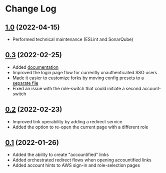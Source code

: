 # Change Log

## [1.0](https://github.com/david-04/aws-link-accountifier/releases/tag/v1.0) (2022-04-15)

- Performed technical maintenance (ESLint and SonarQube)

## [0.3](https://github.com/david-04/aws-link-accountifier/releases/tag/v0.3) (2022-02-25)

- Added [documentation](https://github.com/david-04/aws-link-accountifier/blob/main/README.md)
- Improved the login page flow for currently unauthenticated SSO users
- Made it easier to customize forks by moving config presets to a [separate file](https://github.com/david-04/aws-link-accountifier/blob/main/src/modules/presets.ts)
- Fixed an issue with the role-switch that could initiate a second account-switch

## [0.2](https://github.com/david-04/aws-link-accountifier/releases/tag/v0.2) (2022-02-23)

- Improved link operability by adding a redirect service
- Added the option to re-open the current page with a different role

## [0.1](https://github.com/david-04/aws-link-accountifier/releases/tag/v0.1) (2022-01-26)

- Added the ability to create "accountified" links
- Added orchestrated redirect flows when opening accountified links
- Added account hints to AWS sign-in and role-selection pages
